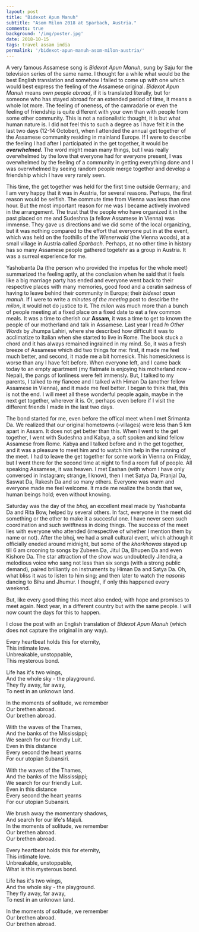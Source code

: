 ```yaml
---
layout: post
title: "Bidexot Apun Manuh"
subtitle: "Asom Milon 2018 at Sparbach, Austria."
comments: true
background: '/img/poster.jpg'
date: 2018-10-15
tags: travel assam india
permalink: '/bidexot-apun-manuh-asom-milon-austria/'
---
```


A very famous Assamese song is *Bidexot Apun Manuh*, sung by Saju for the television series of the same name. I thought for a 
while what would be the best English translation and somehow I failed to come up with one which would best express the feeling of the 
Assamese original. *Bidexot Apun Manuh* means *own people abroad*, if it is translated literally, but for someone who has stayed 
abroad for an extended period of time, it means a whole lot more. The feeling of oneness, of the camradarie or even the feeling of 
friendship is quite different with your own than with people from some other community. This is not a nationalistic thought, it 
is but what human nature is. I did not feel this to such a degree as I have felt it in the last two days (12-14 October), when I 
attended the annual get together of the Assamese community residing in mainland Europe. If I were to describe the feeling I had 
after I participated in the get together, it would be ***overwhelmed***. The word might mean many things, but I was really overwhelmed 
by the love that everyone had for everyone present, I was overwhelmed by the feeling of a community in getting everything done and 
I was overwhelmed by seeing random people merge together and develop a friendship which I have very rarely seen.

This time, the get together was held for the first time outside Germany; and I am very happy that it was in Austria, for several reasons. 
Perhaps, the first reason would be selfish. The commute time from Vienna was less than one hour. But the most important reason 
for me was I became actively involved in the arrangement. The trust that the people who have organized it in the past placed on me 
and Sudeshna (a fellow Assamese in Vienna) was immense. They gave us directions and we did some of the local organizing, but it 
was nothing compared to the effort that everyone put in at the event, which was held on the foothills of the *Wienerwald* (the Vienna 
woods), at a small village in Austria called *Sparbach*. Perhaps, at no other time in history has so many Assamese people gathered togetehr as 
a group in Austria. It was a surreal experience for me.

Yashobanta Da (the person who provided the impetus for the whole meet) summarized the feeling aptly, at the conclusion when he 
said that it feels like a big marriage party has ended and everyone went back to their respective places with many memories, good food 
and a ceratin sadness of having to leave behind their community in Europe; their *bidexot apun manuh*. If I were to write a *minutes of the meeting* 
post to descirbe the *milon*, it would not do justice to it. The *milon* was much more than a bunch of people meeting at a fixed 
place on a fixed date to eat a few common meals. It was a time to cherish our **Assam**, it was a time to get to known the people 
of our motherland and talk in Assamese. Last year I read *In Other Words* by Jhumpa Lahiri, where she described how difficult it 
was to acclimatize to Italian when she started to live in Rome. The book stuck a chord and it has always remained ingrained in 
my mind. So, it was a fresh breeze of Assamese which did two things for me: first, it made me feel much better, and second, it made 
me a bit homesick. This homesickness is worse than any I have felt before. When everyone left, and I came back today to an empty 
apartment (my flatmate is enjoying his motherland now - Nepal), the pangs of lonliness were felt immensly. But, I talked to my 
parents, I talked to my fiancee and I talked with Himan Da (another fellow Assamese in Vienna), and it made me feel better. I began 
to think that, this is not the end. I will meet all these wonderful people again, maybe in the next get together, wherever it is. Or, 
perhaps even before if I visit the different friends I made in the last two days.

The bond started for me, even before the offical meet when I met Srimanta Da. We realized that our original hometowns (-villages) 
were less than 5 km apart in Assam. It does not get better than this. When I went to the get together, I went with Sudeshna and Kabya, 
a soft spoken and kind fellow Assamese from Rome. Kabya and I talked before and in the get together, and it was a pleasure to meet him 
and to watch him help in the running of the meet. I had to leave the get together for some work in Vienna on Friday, but I went there 
for the second time at night to find a room full of people. All speaking Assamese, it was heaven. I met Eashan (with whom I have 
only conversed in Instagram; strange, I know), then I met Satya Da, Pranjal Da, Saswat Da, Rakesh Da and so many others. Everyone was 
warm and everyone made me feel welcome. It made me realize the bonds that we, human beings hold; even without knowing.

Saturday was the day of the *bhoj*, an excellent meal made by Yashobanta Da and Rita Bow, helped by several others. In fact, everyone 
in the meet did something or the other to make it a succesful one. I have never seen such coordination and such switftness in doing 
things. The success of the meet lies with everyone who attended (irrespective of whether I mention them by name or not). After the bhoj, 
we had a small cultural event, which although it officially eneded around midnight, but some of the *kharkhowas* stayed up till 
6 am crooning to songs by Zubeen Da, Jitul Da, Bhupen Da and even Kishore Da. The star attraction of the show was undoubtedly Jitendra, 
a melodious voice who sang not less than six songs (with a strong public demand), paired brilliantly on instruments by Himan Da and 
Satya Da. Oh, what bliss it was to listen to him sing; and then later to watch the *nasonis* dancing to Bihu and Jhumur. I thought, 
if only this happened every weekend.

But, like every good thing this meet also ended; with hope and promises to meet again. Next year, in a different country but with the 
same people. I will now count the days for this to happen.

I close the post with an English translation of *Bidexot Apun Manuh* (which does not capture the original in any way).

Every heartbeat holds this for eternity,<br/>
This intimate love.<br/>
Unbreakable, unstoppable,<br/>
This mysterous bond.<br/>

Life has it's two wings,<br/>
And the whole sky - the playground.<br/>
They fly away, far away,<br/>
To nest in an unknown land.

In the moments of solitude, we remember<br/>
Our brethen abroad.<br/>
Our brethen abroad.

With the waves of the Thames,<br/>
And the banks of the Mississippi;<br/>
We search for our friendly Luit.<br/>
Even in this distance<br/>
Every second the heart yearns<br/>
For our utopian Subansiri.

With the waves of the Thames,<br/>
And the banks of the Mississippi;<br/>
We search for our friendly Luit.<br/>
Even in this distance<br/>
Every second the heart yearns<br/>
For our utopian Subansiri.

We brush away the momentary shadows,<br/>
And search for our life's Majuli.<br/>
In the moments of solitude, we remember<br/>
Our brethen abroad.<br/>
Our brethen abroad.

Every heartbeat holds this for eternity,<br/>
This intimate love.<br/>
Unbreakable, unstoppable,<br/>
What is this mysterous bond.

Life has it's two wings,<br/>
And the whole sky - the playground.<br/>
They fly away, far away,<br/>
To nest in an unknown land.

In the moments of solitude, we remember<br/>
Our brethen abroad.<br/>
Our brethen abroad.
